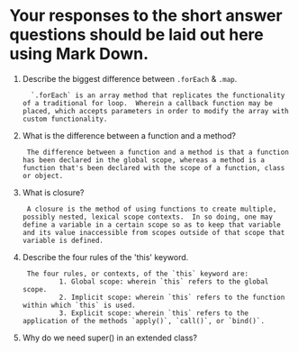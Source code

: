# Your responses to the short answer questions should be laid out here using Mark Down.
1. Describe the biggest difference between `.forEach` & `.map`.

         `.forEach` is an array method that replicates the functionality of a traditional for loop.  Wherein a callback function may be placed, which accepts parameters in order to modify the array with custom functionality.  


2. What is the difference between a function and a method?

        The difference between a function and a method is that a function has been declared in the global scope, whereas a method is a function that's been declared with the scope of a function, class or object.



3. What is closure?

        A closure is the method of using functions to create multiple, possibly nested, lexical scope contexts.  In so doing, one may define a variable in a certain scope so as to keep that variable and its value inaccessible from scopes outside of that scope that variable is defined. 



4. Describe the four rules of the 'this' keyword.

        The four rules, or contexts, of the `this` keyword are:
                1. Global scope: wherein `this` refers to the global scope.
                2. Implicit scope: wherein `this` refers to the function within which `this` is used.
                3. Explicit scope: wherein `this` refers to the application of the methods `apply()`, `call()`, or `bind()`.  
5. Why do we need super() in an extended class?
